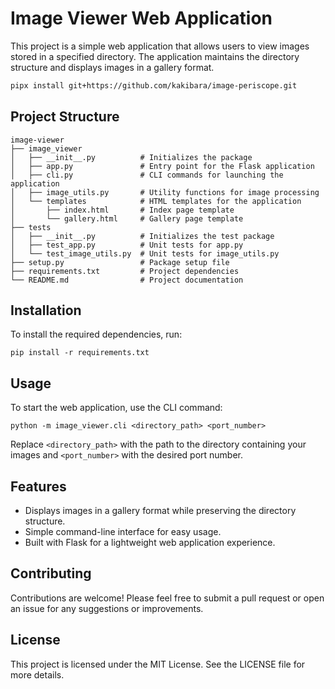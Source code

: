 # Image Viewer Web Application

This project is a simple web application that allows users to view images stored in a specified directory. The application maintains the directory structure and displays images in a gallery format.

```bash
pipx install git+https://github.com/kakibara/image-periscope.git
```

## Project Structure

```
image-viewer
├── image_viewer
│   ├── __init__.py          # Initializes the package
│   ├── app.py               # Entry point for the Flask application
│   ├── cli.py               # CLI commands for launching the application
│   ├── image_utils.py       # Utility functions for image processing
│   └── templates            # HTML templates for the application
│       ├── index.html       # Index page template
│       └── gallery.html     # Gallery page template
├── tests
│   ├── __init__.py          # Initializes the test package
│   ├── test_app.py          # Unit tests for app.py
│   └── test_image_utils.py  # Unit tests for image_utils.py
├── setup.py                 # Package setup file
├── requirements.txt         # Project dependencies
└── README.md                # Project documentation
```

## Installation

To install the required dependencies, run:

```
pip install -r requirements.txt
```

## Usage

To start the web application, use the CLI command:

```
python -m image_viewer.cli <directory_path> <port_number>
```

Replace `<directory_path>` with the path to the directory containing your images and `<port_number>` with the desired port number.

## Features

- Displays images in a gallery format while preserving the directory structure.
- Simple command-line interface for easy usage.
- Built with Flask for a lightweight web application experience.

## Contributing

Contributions are welcome! Please feel free to submit a pull request or open an issue for any suggestions or improvements.

## License

This project is licensed under the MIT License. See the LICENSE file for more details.
